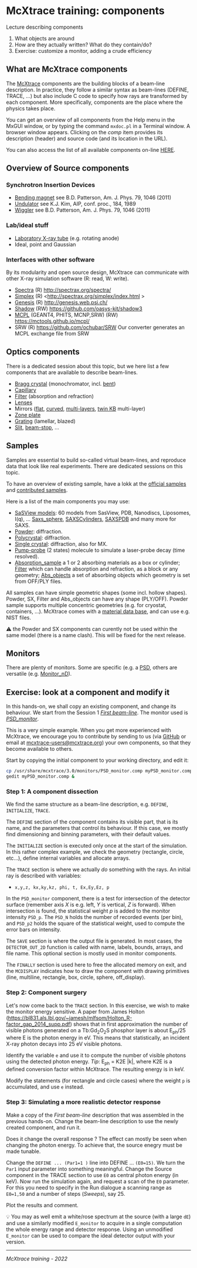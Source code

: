 # McXtrace training: components

Lecture describing components
1. What objects are around
2. How are they actually written? What do they contain/do?
3. Exercise: customize a monitor, adding a crude efficiency

## What are McXtrace components

The [McXtrace](http://www.mcxtrace.org) components are the building blocks of a beam-line description. In practice, they follow a similar syntax as beam-lines (DEFINE, TRACE, ...) but also include C code to specify how rays are transformed by each component. More specifically, components are the place where the physics takes place.

You can get an overview of all components from the Help menu in the MxGUI window, or by typing the command `mxdoc.pl` in a Terminal window. A browser window appears. Clicking on the *comp* item provides its description (header) and source code (and its location in the URL).

You can also access the list of all available components on-line [HERE](http://www.mcxtrace.org/download/components/3.0/).

## Overview of Source components

### Synchrotron Insertion Devices
- [Bending magnet](http://www.mcxtrace.org/download/components/3.0/sources/Bending_magnet.html)  see B.D. Patterson, Am. J. Phys. 79, 1046 (2011)
- [Undulator](http://www.mcxtrace.org/download/components/3.0/sources/Undulator.html) see K.J. Kim, AIP, conf. proc., 184, 1989
- [Wiggler](http://www.mcxtrace.org/download/components/3.0/sources/Wiggler.html) see B.D. Patterson, Am. J. Phys. 79, 1046 (2011)

### Lab/ideal stuff
- [Laboratory X-ray tube](http://www.mcxtrace.org/download/components/3.0/sources/Source_lab.html)  (e.g. rotating anode)
- Ideal, point and Gaussian

### Interfaces with other software

By its modularity and open source design, McXtrace can communicate with other X-ray simulation software (R: read, W: write).

- [Spectra](http://www.mcxtrace.org/download/components/3.0/sources/Source_spectra.html) (R) <http://spectrax.org/spectra/>
- [Simplex](http://www.mcxtrace.org/download/components/3.0/sources/Source_simplex.html) (R) <http://spectrax.org/simplex/index.html >
- [Genesis](http://www.mcxtrace.org/download/components/3.0/sources/Source_genesis13.html) (R) <http://genesis.web.psi.ch/>
- [Shadow](http://www.mcxtrace.org/download/components/3.0/misc/Shadow_input.html) (RW) <https://github.com/oasys-kit/shadow3>
- [MCPL](http://www.mcxtrace.org/download/components/3.0/misc/MCPL_input.html) (GEANT4, PHITS, MCNP,SRW) (RW) <https://mctools.github.io/mcpl/>
- SRW (R) <https://github.com/ochubar/SRW> Our converter generates an MCPL exchange file from SRW

## Optics components

There is a dedicated session about this topic, but we here list a few components that are available to describe beam-lines.

- [Bragg crystal](http://www.mcxtrace.org/download/components/3.0/optics/Bragg_crystal.html) (monochromator, incl. [bent](http://www.mcxtrace.org/download/components/3.0/optics/Bragg_crystal_bent.html))
- [Capillary](http://www.mcxtrace.org/download/components/3.0/optics/Capillary.html)
- [Filter](http://www.mcxtrace.org/download/components/3.0/optics/Filter.html) (absorption and refraction)
- [Lenses](http://www.mcxtrace.org/download/components/3.0/optics/Lens_simple.html)
- Mirrors ([flat](http://www.mcxtrace.org/download/components/3.0/optics/Mirror.html), [curved](http://www.mcxtrace.org/download/components/3.0/optics/Mirror_curved.html), [multi-layers](http://www.mcxtrace.org/download/components/3.0/optics/Multilayer_elliptic.html), [twin KB](http://www.mcxtrace.org/download/components/3.0/optics/TwinKB_ML.html)  multi-layer)
- [Zone plate](http://www.mcxtrace.org/download/components/3.0/optics/ZonePlate.html)
- [Grating](http://www.mcxtrace.org/download/components/3.0/contrib/Reflective_grating.html) (lamellar, blazed)
- [Slit](http://www.mcxtrace.org/download/components/3.0/optics/Slit.html), [beam-stop](http://www.mcxtrace.org/download/components/3.0/optics/Beamstop.html), ...

## Samples

Samples are essential to build so-called virtual beam-lines, and reproduce data that look like real experiments. There are dedicated sessions on this topic.

To have an overview of existing sample, have a lokk at the [official samples](http://www.mcxtrace.org/download/components/3.0/#samples) and [contributed samples](http://www.mcxtrace.org/download/components/3.0/#contrib).

Here is a list of the main components you may use:

- [SaSView models](http://www.mcxtrace.org/download/components/3.0/samples/SasView_model.html): 60 models from SasView, PDB, Nanodiscs, Liposomes, I(q), ... [Saxs_sphere](http://www.mcxtrace.org/download/components/3.0/samples/Saxs_spheres.html), [SAXSCylinders](http://mcxtrace.org/download/components/3.0/contrib/SAXSCylinders.html), [SAXSPDB](http://mcxtrace.org/download/components/3.0/contrib/SAXSPDB.html) and many more for SAXS.
- [Powder](http://www.mcxtrace.org/download/components/3.0/samples/PowderN.html): diffraction.
- [Polycrystal](http://www.mcxtrace.org/download/components/3.0/samples/Polycrystal.html): diffraction.
- [Single crystal](http://www.mcxtrace.org/download/components/3.0/samples/Single_crystal.html): diffraction, also for MX.
- [Pump-probe](http://www.mcxtrace.org/download/components/3.0/samples/Molecule_2state.html) (2 states) molecule to simulate a laser-probe decay (time resolved).
- [Absorption_sample](http://www.mcxtrace.org/download/components/3.0/samples/Absorption_sample.html) a 1 or 2 absorbing materials as a box or cylinder; [Filter](http://www.mcxtrace.org/download/components/3.0/optics/Filter.html) which can handle absorption and refraction, as a block or any geometry; [Abs_objects](http://www.mcxtrace.org/download/components/3.0/samples/Abs_objects.html) a set of absorbing objects which geometry is set from OFF/PLY files.

All samples can have simple geometric shapes (some incl. hollow shapes).
Powder, SX, Filter and Abs_objects can have any shape (PLY/OFF).
Powder sample supports multiple concentric geometries (e.g. for cryostat, containers, ...).
McXtrace comes with a [material data base](http://www.mcxtrace.org/download/components/3.0/data), and can use e.g. NIST files.

:warning: the Powder and SX components can curently not be used within the same model (there is a name clash). This will be fixed for the next release.

## Monitors

There are plenty of monitors. Some are specific (e.g. a [PSD](http://www.mcxtrace.org/download/components/3.0/monitors/PSD_monitor.html), others are versatile (e.g. [Monitor_nD](http://www.mcxtrace.org/download/components/3.0/monitors/Monitor_nD.html)).

## Exercise: look at a component and modify it

In this hands-on, we shall copy an existing component, and change its behaviour. We start from the Session 1 *[First beam-line](../2_1st_Beamline)*. The monitor used is *[PSD_monitor](http://www.mcxtrace.org/download/components/3.0/monitors/PSD_monitor.html)*. 

This is a very simple example. When you get more experienced with McXtrace, we encourage you to contribute by sending to us (via [GitHub](https://github.com/McStasMcXtrace/McCode) or email at mcxtrace-users@mcxtrace.org) your own components, so that they become available to others.

Start by copying the initial component to your working directory, and edit it:
```bash
cp /usr/share/mcxtrace/3.0/monitors/PSD_monitor.comp myPSD_monitor.comp
gedit myPSD_monitor.comp &
```

### Step 1: A component dissection

We find the same structure as a beam-line description, e.g. `DEFINE`, `INITIALIZE`, `TRACE`.

The `DEFINE` section of the component contains its visible part, that is its name, and the parameters that control its behaviour. If this case, we mostly find dimensioning and binning parameters, with their default values.

The `INITIALIZE` section is executed only once at the start of the simulation. In this rather complex example, we check the geometry (rectangle, circle, etc...), define internal variables and allocate arrays.

The `TRACE` section is where we actually *do* something with the rays. An initial ray is described with variables:
- `x,y,z, kx,ky,kz, phi, t, Ex,Ey,Ez, p`

In the `PSD_monitor` component, there is a test for intersection of the detector surface (remember axis *X* is e.g. left, *Y* is vertical, *Z* is forward). When intersection is found, the statistical weight *p* is added to the monitor intensity `PSD_p`. The `PSD_N` holds the number of recorded events (per bin), and `PSD_p2` holds the square of the statistical weight, used to compute the error bars on intensity.

The `SAVE` section is where the output file is generated. In most cases, the `DETECTOR_OUT_2D` function is called with name, labels, bounds, arrays, and file name. This optional section is mostly used in monitor components.

The `FINALLY` section is used here to free the allocated memory on exit, and the `MCDISPLAY` indicates how to draw the component with drawing primitives (line, multiline, rectangle, box, circle, sphere, off_display).

### Step 2: Component surgery

Let's now come back to the `TRACE` section. In this exercise, we wish to make the monitor energy sensitive. A paper from James Holton (https://bl831.als.lbl.gov/~jamesh/mlfsom/Holton_R-factor_gap_2014_supp.pdf)  shows that in first approximation the number of visible photons generated on a Tb:Gd<sub>2</sub>O<sub>2</sub>S phosphor layer is about E<sub>ph</sub>/25 where E is the photon energy in eV. This means that statistically, an incident X-ray photon decays into 25 eV visible photons.

Identify the variable `e` and use it to compute the number of visible photons using the detected photon energy. *Tip*: E<sub>ph</sub> = K2E |k|, where K2E is a defined conversion factor within McXtrace. The resulting energy is in keV.

Modify the statements (for rectangle and circle cases) where the weight `p` is accumulated, and use `e` instead.

### Step 3: Simulating a more realistic detector response

Make a copy of the *First beam-line* description that was assembled in the previous hands-on. Change the beam-line description to use the newly created component, and run it.

Does it change the overall response ? The effect can mostly be seen when changing the photon energy. To achieve that, the source enegry must be made tunable. 

Change the `DEFINE ... (Par1=1 )` line into DEFINE ... `(E0=15)`. We turn the `Par1` input parameter into something meaningful. Change the Source component in the TRACE section to use `E0` as central photon energy (in keV). Now run the simulation again, and request a scan of the `E0` parameter. For this you need to specify in the Run dialogue a scanning range as `E0=1,50` and a number of steps (_Sweeps_), say 25.

Plot the results and comment.

:bulb: You may as well emit a white/rose spectrum at the source (with a large `dE`) and use a similarly modified `E_monitor` to acquire in a single computation the whole energy range and detector response. Using an unmodified `E_monitor` can be used to compare the ideal detector output with your version.

---
*McXtrace training - 2022*
